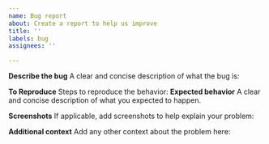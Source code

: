 ```yaml
---
name: Bug report
about: Create a report to help us improve
title: ''
labels: bug
assignees: ''

---
```


**Describe the bug**
A clear and concise description of what the bug is:

**To Reproduce**
Steps to reproduce the behavior:
**Expected behavior**
A clear and concise description of what you expected to happen.

**Screenshots**
If applicable, add screenshots to help explain your problem:

**Additional context**
Add any other context about the problem here:
